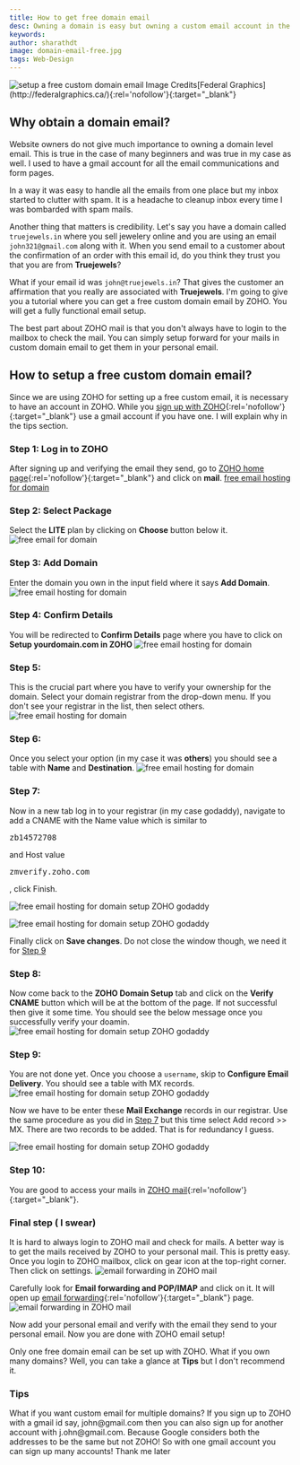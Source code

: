 ```yaml
---
title: How to get free domain email
desc: Owning a domain is easy but owning a custom email account in the domain name is not. Now with ZOHO it is easy to obtain a free domain email. Learn how to setup a domain email free with ZOHO.
keywords: 
author: sharathdt
image: domain-email-free.jpg
tags: Web-Design
---
```


<img alt="setup a free custom domain email" title="free custom domain email" itemprop="thumbnailUrl" src="{{ site.url }}/thumbs/domain-email-free.jpg">
Image Credits[Federal Graphics](http://federalgraphics.ca/){:rel='nofollow'}{:target="_blank"}

## Why obtain a domain email?

Website owners do not give much importance to owning a domain level email. This is true in the case of many beginners and was true in my case as well. I used to have a gmail account for all the email communications and form pages.

In a way it was easy to handle all the emails from one place but my inbox started to clutter with spam. It is a headache to cleanup inbox every time I was bombarded with spam mails. 

Another thing that matters is credibility. Let's say you have a domain called ```truejewels.in``` where you sell jewelery online and you are using an email ```john321@gmail.com``` along with it. When you send email to a customer about the confirmation of an order with this email id, do you think they trust you that you are from **Truejewels**?

What if your email id was ```john@truejewels.in```? That gives the customer an affirmation that you really are associated with **Truejewels**. I'm going to give you a tutorial where you can get a free custom domain email by ZOHO. You will get a fully functional email setup.

The best part about ZOHO mail is that you don't always have to login to the mailbox to check the mail. You can simply setup forward for your mails in custom domain email to get them in your personal email.


## How to setup a free custom domain email?

Since we are using ZOHO for setting up a free custom email, it is necessary to have an account in ZOHO. While you [sign up with ZOHO](https://www.zoho.com/signup.html){:rel='nofollow'}{:target="_blank"} use a gmail account if you have one. I will explain why in the tips section.

### Step 1: Log in to ZOHO
After signing up and verifying the email they send, go to [ZOHO home page](https://home.zoho.com/home){:rel='nofollow'}{:target="_blank"} and click on **mail**.
[free email hosting for domain ](/images/setup-custom-domain-email-with-ZOHO.jpg)

### Step 2: Select Package
Select the **LITE** plan by clicking on **Choose** button below it.
![free email for domain](/images/setup-custom-domain-email-with-ZOHO-2.jpg)

### Step 3: Add Domain
Enter the domain you own in the input field where it says **Add Domain**.
![free email hosting for domain](/images/setup-custom-domain-email-with-ZOHO-3.jpg)

### Step 4: Confirm Details
You will be redirected to **Confirm Details** page where you have to click on **Setup yourdomain.com in ZOHO**
![free email hosting for domain](/images/setup-custom-domain-email-with-ZOHO-4.jpg)

### Step 5:
This is the crucial part where you have to verify your ownership for the domain. Select your domain registrar from the drop-down menu. If you don't see your registrar in the list, then select others.
![free email hosting for domain](/images/setup-custom-domain-email-with-ZOHO-5.jpg)

### Step 6: 
Once you select your option (in my case it was **others**) you should see a table with **Name** and **Destination**.
![free email hosting for domain](/images/setup-custom-domain-email-with-ZOHO-6.jpg)

<div id="step7"></div>

### Step 7:
Now in a new tab log in to your registrar (in my case godaddy), navigate to add a CNAME with the Name value which is similar to 
<pre>zb14572708</pre> and Host value <pre>zmverify.zoho.com</pre>, click Finish.
![free email hosting for domain setup ZOHO godaddy](/images/setup-custom-domain-email-with-ZOHO-7.jpg)

![free email hosting for domain setup ZOHO godaddy](/images/setup-custom-domain-email-with-ZOHO-8.jpg)

Finally click on **Save changes**. Do not close the window though, we need it for <a href="#step9">Step 9</a>

### Step 8:
Now come back to the **ZOHO Domain Setup** tab and click on the **Verify CNAME** button which will be at the bottom of the page. If not successful then give it some time. You should see the below message once you successfully verify your doamin.
![free email hosting for domain setup ZOHO godaddy](/images/setup-custom-domain-email-with-ZOHO-9.jpg)

<div id="step9"></div>

### Step 9: 
You are not done yet. Once you choose a ```username```, skip to **Configure Email Delivery**. You should see a table with MX records.
![free email hosting for domain setup ZOHO godaddy](/images/setup-custom-domain-email-with-ZOHO-10.jpg)

Now we have to be enter these **Mail Exchange** records in our registrar. Use the same procedure as you did in <a href="#step7">Step 7</a> but this time select Add record >> MX. There are two records to be added. That is for redundancy I guess.

![free email hosting for domain setup ZOHO godaddy](/images/setup-custom-domain-email-with-ZOHO-11.jpg)

### Step 10:
You are good to access your mails in [ZOHO mail](https://mail.zoho.com/){:rel='nofollow'}{:target="_blank"}.

### Final step ( I swear)
It is hard to always login to ZOHO mail and check for mails. A better way is to get the mails received by ZOHO to your personal mail. This is pretty easy. Once you login to ZOHO mailbox, click on gear icon at the top-right corner. Then click on settings.
![email forwarding in ZOHO mail](/images/setup-custom-domain-email-with-ZOHO-12.jpg)

Carefully look for **Email forwarding and POP/IMAP** and click on it. It will open up [email forwarding](https://mail.zoho.com/mail/zmset.do#12){:rel='nofollow'}{:target="_blank"} page. 
![email forwarding in ZOHO mail](/images/setup-custom-domain-email-with-ZOHO-13.jpg)

Now add your personal email and verify with the email they send to your personal email. Now you are done with ZOHO email setup!


Only one free domain email can be set up with ZOHO. What if you own many domains? Well, you can take a glance at **Tips** but I don't recommend it. 

<div class="tips">
<h3>Tips</h3>
<p>What if you want custom email for multiple domains? If you sign up to ZOHO with a gmail id say, john@gmail.com then you can also sign up for another account with j.ohn@gmail.com. Because Google considers both the addresses to be the same but not ZOHO! So with one gmail account you can sign up many accounts! Thank me later</p>
</div>